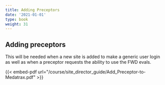 ```yaml
---
title: Adding Preceptors
date: '2021-01-01'
type: book
weight: 31
---
```



## Adding preceptors

This will be needed when a new site is added to make a generic user login as well as when a preceptor requests the ability to use the FWD evals.

{{< embed-pdf url="/course/site_director_guide/Add_Preceptor-to-Medatrax.pdf" >}}


